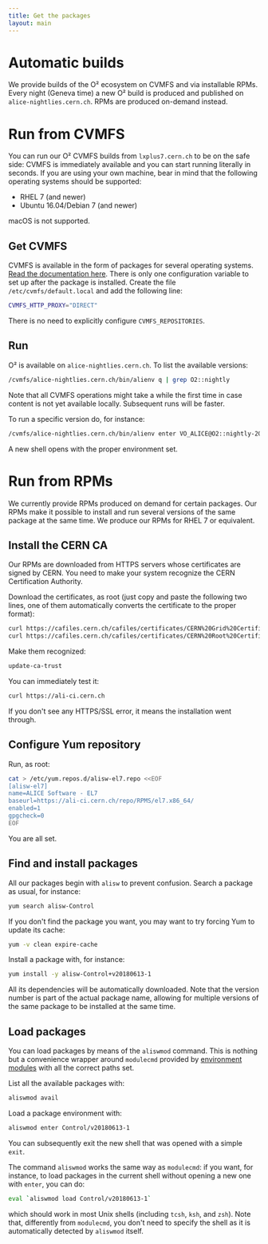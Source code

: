 ```yaml
---
title: Get the packages
layout: main
---
```


Automatic builds
================

We provide builds of the O² ecosystem on CVMFS and via installable RPMs. Every night (Geneva time)
a new O² build is produced and published on `alice-nightlies.cern.ch`. RPMs are produced on-demand
instead.


Run from CVMFS
==============

You can run our O² CVMFS builds from `lxplus7.cern.ch` to be on the safe side: CVMFS is immediately
available and you can start running literally in seconds. If you are using your own machine, bear in
mind that the following operating systems should be supported:

  * RHEL 7 (and newer)
  * Ubuntu 16.04/Debian 7 (and newer)

macOS is not supported.


Get CVMFS
---------

CVMFS is available in the form of packages for several operating systems.
[Read the documentation here](https://cernvm.cern.ch/portal/filesystem/quickstart). There is only
one configuration variable to set up after the package is installed. Create the file
`/etc/cvmfs/default.local` and add the following line:

```bash
CVMFS_HTTP_PROXY="DIRECT"
```

There is no need to explicitly configure `CVMFS_REPOSITORIES`.


Run
---

O² is available on `alice-nightlies.cern.ch`. To list the available versions:

```bash
/cvmfs/alice-nightlies.cern.ch/bin/alienv q | grep O2::nightly
```

Note that all CVMFS operations might take a while the first time in case content is not yet
available locally. Subsequent runs will be faster.

To run a specific version do, for instance:

```bash
/cvmfs/alice-nightlies.cern.ch/bin/alienv enter VO_ALICE@O2::nightly-20180614-1
```

A new shell opens with the proper environment set.


Run from RPMs
=============

We currently provide RPMs produced on demand for certain packages. Our RPMs make it possible to
install and run several versions of the same package at the same time. We produce our RPMs for
RHEL 7 or equivalent.


Install the CERN CA
-------------------

Our RPMs are downloaded from HTTPS servers whose certificates are signed by CERN. You need to make
your system recognize the CERN Certification Authority.

Download the certificates, as root (just copy and paste the following two lines, one of them
automatically converts the certificate to the proper format):

```bash
curl https://cafiles.cern.ch/cafiles/certificates/CERN%20Grid%20Certification%20Authority.crt > /etc/pki/ca-trust/source/anchors/cern_grid.pem
curl https://cafiles.cern.ch/cafiles/certificates/CERN%20Root%20Certification%20Authority%202.crt | openssl x509 -inform der -out /etc/pki/ca-trust/source/anchors/cern_root.pem
```

Make them recognized:

```bash
update-ca-trust
```

You can immediately test it:

```bash
curl https://ali-ci.cern.ch
```

If you don't see any HTTPS/SSL error, it means the installation went through.


Configure Yum repository
------------------------

Run, as root:

```bash
cat > /etc/yum.repos.d/alisw-el7.repo <<EOF
[alisw-el7]
name=ALICE Software - EL7
baseurl=https://ali-ci.cern.ch/repo/RPMS/el7.x86_64/
enabled=1
gpgcheck=0
EOF
```

You are all set.


Find and install packages
-------------------------

All our packages begin with `alisw` to prevent confusion. Search a package as usual, for instance:

```bash
yum search alisw-Control
```

If you don't find the package you want, you may want to try forcing Yum to update its cache:

```bash
yum -v clean expire-cache
```

Install a package with, for instance:

```bash
yum install -y alisw-Control+v20180613-1
```

All its dependencies will be automatically downloaded. Note that the version number is part of the
actual package name, allowing for multiple versions of the same package to be installed at the same
time.


Load packages
-------------

You can load packages by means of the `aliswmod` command. This is nothing but a convenience wrapper
around `modulecmd` provided by [environment modules](https://github.com/cea-hpc/modules) with all
the correct paths set.

List all the available packages with:

```bash
aliswmod avail
```

Load a package environment with:

```bash
aliswmod enter Control/v20180613-1
```

You can subsequently exit the new shell that was opened with a simple `exit`.

The command `aliswmod` works the same way as `modulecmd`: if you want, for instance, to load
packages in the current shell without opening a new one with `enter`, you can do:

```bash
eval `aliswmod load Control/v20180613-1`
```

which should work in most Unix shells (including `tcsh`, `ksh`, and `zsh`). Note that, differently
from `modulecmd`, you don't need to specify the shell as it is automatically detected by `aliswmod`
itself.
